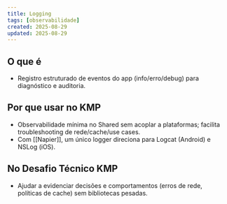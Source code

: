 ```yaml
---
title: Logging
tags: [observabilidade]
created: 2025-08-29
updated: 2025-08-29
---
```


## O que é
- Registro estruturado de eventos do app (info/erro/debug) para diagnóstico e auditoria.

## Por que usar no KMP
- Observabilidade mínima no Shared sem acoplar a plataformas; facilita troubleshooting de rede/cache/use cases.
- Com [[Napier]], um único logger direciona para Logcat (Android) e NSLog (iOS).

## No Desafio Técnico KMP
- Ajudar a evidenciar decisões e comportamentos (erros de rede, políticas de cache) sem bibliotecas pesadas.
